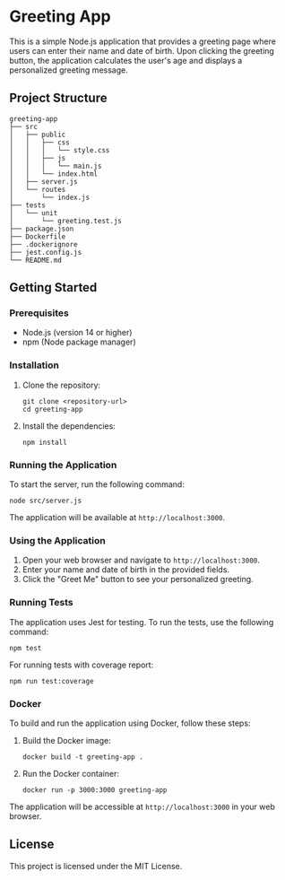 # Greeting App

This is a simple Node.js application that provides a greeting page where users can enter their name and date of birth. Upon clicking the greeting button, the application calculates the user's age and displays a personalized greeting message.

## Project Structure

```
greeting-app
├── src
│   ├── public
│   │   ├── css
│   │   │   └── style.css
│   │   ├── js
│   │   │   └── main.js
│   │   └── index.html
│   ├── server.js
│   └── routes
│       └── index.js
├── tests
│   └── unit
│       └── greeting.test.js
├── package.json
├── Dockerfile
├── .dockerignore
├── jest.config.js
└── README.md
```

## Getting Started

### Prerequisites

- Node.js (version 14 or higher)
- npm (Node package manager)

### Installation

1. Clone the repository:
   ```
   git clone <repository-url>
   cd greeting-app
   ```

2. Install the dependencies:
   ```
   npm install
   ```

### Running the Application

To start the server, run the following command:
```
node src/server.js
```

The application will be available at `http://localhost:3000`.

### Using the Application

1. Open your web browser and navigate to `http://localhost:3000`.
2. Enter your name and date of birth in the provided fields.
3. Click the "Greet Me" button to see your personalized greeting.

### Running Tests

The application uses Jest for testing. To run the tests, use the following command:

```
npm test
```

For running tests with coverage report:

```
npm run test:coverage
```

### Docker

To build and run the application using Docker, follow these steps:

1. Build the Docker image:
   ```
   docker build -t greeting-app .
   ```

2. Run the Docker container:
   ```
   docker run -p 3000:3000 greeting-app
   ```

The application will be accessible at `http://localhost:3000` in your web browser.

## License

This project is licensed under the MIT License.
